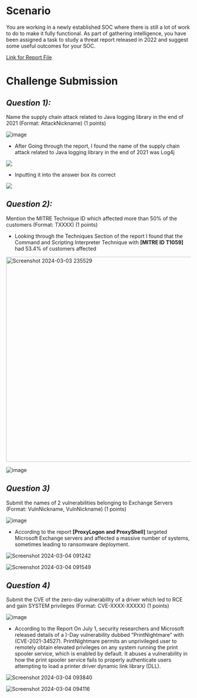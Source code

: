 # Scenario

You are working in a newly established SOC where there is still a lot of work to do to make it fully functional. As part of gathering intelligence, you have been assigned a task to study a threat report released in 2022 and suggest some useful outcomes for your SOC.

[Link for Report File](https://blueteamlabs.online/storage/files/8c4cbf1af327dca7176473fa355e2dc29cfc527b.zip)

# Challenge Submission
## _Question 1):_  
Name the supply chain attack related to Java logging library in the end of 2021 (Format: AttackNickname) (1 points)

![image](https://imgur.com/iY6Gv6m.png)

- After Going through the report, I found the name of the supply chain attack related to Java logging library in the end of 2021 was Log4j

![](https://imgur.com/LWame50.png)

- Inputting it into the answer box its correct

![](https://imgur.com/iuhzCgA.png)

## _Question 2):_
Mention the MITRE Technique ID which affected more than 50% of the customers (Format: TXXXX) (1 points)

- Looking through the Techniques Section of the report I found that the Command and Scripting Interpreter Technique with **[MITRE ID T1059]** had 53.4% of customers affected

<img width="557" alt="Screenshot 2024-03-03 235529" src="https://github.com/CyberKingb/Blue-Team-Labs-Challenges-and-Investigations/assets/161872623/bfc7d267-f1a9-4c89-9bd6-4b92f173b3e6">

![image](https://imgur.com/Z5kalCK.png)

## _Question 3)_
Submit the names of 2 vulnerabilities belonging to Exchange Servers (Format: VulnNickname, VulnNickname) (1 points)

![image](https://github.com/CyberKingb/Blue-Team-Labs-Challenges-and-Investigations/assets/161872623/d0706b5b-bb86-43a9-8827-7185c9556462)

- According to the report **[ProxyLogon and ProxyShell]** targeted Microsoft Exchange servers and affected a massive number of systems, sometimes leading to ransomware deployment.

![Screenshot 2024-03-04 091242](https://github.com/CyberKingb/Blue-Team-Labs-Challenges-and-Investigations/assets/161872623/44c4120e-208c-44c9-af5b-d032c0660003)

![Screenshot 2024-03-04 091549](https://github.com/CyberKingb/Blue-Team-Labs-Challenges-and-Investigations/assets/161872623/cba81367-8318-498a-bf9e-3f11932432c4)

## _Question 4)_ 
Submit the CVE of the zero-day vulnerability of a driver which led to RCE and gain SYSTEM privileges (Format: CVE-XXXX-XXXXX) (1 points)

![image](https://github.com/CyberKingb/Blue-Team-Labs-Challenges-and-Investigations/assets/161872623/10773aaf-b2ac-47d9-be50-69ce72021f03)

- According to the Report On July 1, security researchers and Microsoft released details of a )-Day vulnerability dubbed “PrintNightmare” with (CVE-2021-34527). PrintNightmare permits an unprivileged user to remotely obtain elevated privileges on any system running the print spooler service, which is enabled by default. It abuses  a vulnerability in how the print spooler service fails to properly authenticate  users attempting to load a printer driver dynamic link library (DLL).

![Screenshot 2024-03-04 093840](https://github.com/CyberKingb/Blue-Team-Labs-Challenges-and-Investigations/assets/161872623/21d8205f-afed-40f1-8282-aeb156fd068e)

![Screenshot 2024-03-04 094116](https://github.com/CyberKingb/Blue-Team-Labs-Challenges-and-Investigations/assets/161872623/8f5d8fc3-0a4e-4fb2-8f6a-65997a137232)



